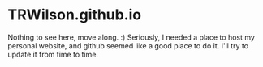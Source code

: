 # TRWilson.github.io
Nothing to see here, move along. :)
Seriously, I needed a place to host my personal website, and github seemed like a good place to do it.
I'll try to update it from time to time.
